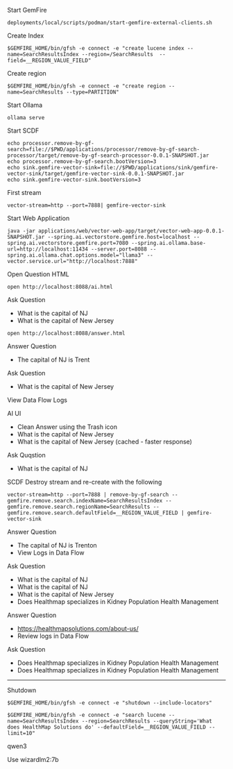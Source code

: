 Start GemFire

```shell
deployments/local/scripts/podman/start-gemfire-external-clients.sh
```


Create Index

```shell
$GEMFIRE_HOME/bin/gfsh -e connect -e "create lucene index --name=SearchResultsIndex --region=/SearchResults  --field=__REGION_VALUE_FIELD"
```

Create region

```shell 
$GEMFIRE_HOME/bin/gfsh -e connect -e "create region --name=SearchResults --type=PARTITION"
```


Start Ollama

```shell
ollama serve
```

Start SCDF

```shell
echo processor.remove-by-gf-search=file://$PWD/applications/processor/remove-by-gf-search-processor/target/remove-by-gf-search-processor-0.0.1-SNAPSHOT.jar
echo processor.remove-by-gf-search.bootVersion=3
echo sink.gemfire-vector-sink=file://$PWD/applications/sink/gemfire-vector-sink/target/gemfire-vector-sink-0.0.1-SNAPSHOT.jar
echo sink.gemfire-vector-sink.bootVersion=3
```

First stream

```scdf
vector-stream=http --port=7888| gemfire-vector-sink
```

Start Web Application

```shell
java -jar applications/web/vector-web-app/target/vector-web-app-0.0.1-SNAPSHOT.jar --spring.ai.vectorstore.gemfire.host=localhost --spring.ai.vectorstore.gemfire.port=7080 --spring.ai.ollama.base-url=http://localhost:11434 --server.port=8088 --spring.ai.ollama.chat.options.model="llama3" --vector.service.url="http://localhost:7888"
```

Open Question HTML

```shell
open http://localhost:8088/ai.html
```

Ask Question
- What is the capital of NJ
- What is the capital of New Jersey


```shell
open http://localhost:8088/answer.html
```


Answer Question
- The capital of NJ is Trent

Ask Question
- What is the capital of New Jersey

View Data Flow Logs

AI UI
- Clean Answer using the Trash icon
- What is the capital of New Jersey
- What is the capital of New Jersey (cached - faster response)


Ask Quqstion
- What is the capital of NJ


SCDF Destroy stream and re-create with the following


```scdf
vector-stream=http --port=7888 | remove-by-gf-search --gemfire.remove.search.indexName=SearchResultsIndex --gemfire.remove.search.regionName=SearchResults --gemfire.remove.search.defaultField=__REGION_VALUE_FIELD | gemfire-vector-sink
```


Answer Question

- The capital of NJ is Trenton
- View Logs in Data Flow


Ask Question
- What is the capital of NJ
- What is the capital of NJ
- What is the capital of New Jersey
- Does Healthmap specializes in Kidney Population Health Management


Answer Question

- https://healthmapsolutions.com/about-us/
- Review logs in Data Flow

Ask Question

- Does Healthmap specializes in Kidney Population Health Management
- Does Healthmap specializes in Kidney Population Health Management


---------------


Shutdown


```shell 
$GEMFIRE_HOME/bin/gfsh -e connect -e "shutdown --include-locators"
```

```shell
$GEMFIRE_HOME/bin/gfsh -e connect -e "search lucene --name=SearchResultsIndex --region=SearchResults --queryString='What does HealthMap Solutions do' --defaultField=__REGION_VALUE_FIELD --limit=10"
```

qwen3

Use wizardlm2:7b